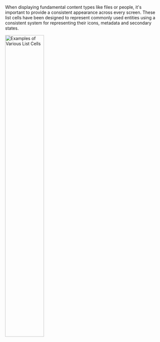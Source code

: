 
When displaying fundamental content types like files or people, it's important to provide a consistent appearance across every screen. These list cells have been designed to represent commonly used entities using a consistent system for representing their icons, metadata and secondary states.

<img src="https://static2.sharepointonline.com/files/fabric/fabric-website/images/controls/ios/ListCells/ListCells-examples.png" alt="Examples of Various List Cells" style="width: 50%;" />

